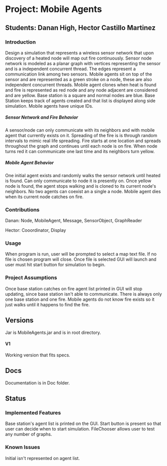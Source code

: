# Project: Mobile Agents

## Students: Danan High, Hector Castillo Martinez

### Introduction 
Design a simulation that represents a wireless sensor network that upon discovery of a heated
node will map out fire continuously. Sensor node network is modeled as a planar graph with vertices representing
the sensor and is a independent concurrent thread. The edges represent a communication link among two
sensors. Mobile agents sit on top of the sensor and are represented as a green stroke on a node, these are also
independent concurrent threads. Mobile agent clones when heat is found and fire is represented as red node and any node
adjacent are considered and are yellow. Base station is a square and normal nodes are blue. Base Station keeps track
of agents created and that list is displayed along side simulation. Mobile agents have unique IDs.

##### Sensor Network and Fire Behavior
A sensor/node can only communicate with its neighbors and with mobile agent that currently exists on it.
Spreading of the fire is is through random intervals to mimic real life spreading. Fire starts at one location and 
spreads throughout the graph and continues until each node is on fire. When node turns red it can communicate one last 
time and its neighbors turn yellow.
##### Mobile Agent Behavior
One initial agent exists and randomly walks the sensor network until heated is found. Can only communicate to node
it is presently on. Once yellow node is found, the agent stops walking and is cloned to its current node's
neighbors. No two agents can coexist an a single a node. Mobile agent dies when its current node catches on fire.

### Contributions
Danan: Node, MobileAgent, Message, SensorObject, GraphReader

Hector: Cooordinator, Display

### Usage
When program is run, user will be prompted to select a map text file. If no file is chosen program will close. Once file
is selected GUI will launch and user must hit start button for simulation to begin. 
### Project Assumptions
Once base station catches on fire agent list printed in GUI will stop updating, since base station isn't able to 
communicate. There is always only one base station and one fire. Mobile agents do not know fire exists so it just walks until
it happens to find the fire.
## Versions
Jar is MobileAgents.jar and is in root directory.
#### V1
 Working version that fits specs.
## Docs
 Documentation is in Doc folder.
## Status
### Implemented Features
 Base station's agent list is printed on the GUI. Start button is present so that user can decide when to start simulation.
 FileChooser allows user to test any number of graphs.
### Known Issues
 Initial isn't represented on agent list.